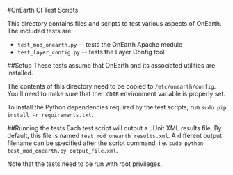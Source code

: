 #OnEarth CI Test Scripts

This directory contains files and scripts to test various aspects of OnEarth. The included tests are:


* `test_mod_onearth.py` -- tests the OnEarth Apache module
* `test_layer_config.py` -- tests the Layer Config tool

##Setup
These tests assume that OnEarth and its associated utilities are installed.

The contents of this directory need to be copied to `/etc/onearth/config`. You'll need to make sure that the `LCDIR` environment variable is properly set.

To install the Python dependencies required by the test scripts, run `sudo pip install -r requirements.txt`.

##Running the tests
Each test script will output a JUnit XML results file. By default, this file is named `test_mod_onearth_results.xml`. A different output filename can be specified after the script command, i.e. `sudo python test_mod_onearth.py output_file.xml`.

Note that the tests need to be run with root privileges.